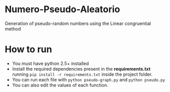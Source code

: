 # Numero-Pseudo-Aleatorio
Generation of pseudo-random numbers using the Linear congruential method

# How to run 
+ You must have python 2.5+ installed
+ Install the required dependencies present in the **requirements.txt** running `pip install -r requirements.txt` inside the project folder.
+ You can run each file with `python pseudo-graph.py` and `python pseudo.py`
+ You can also edit the values of each function.